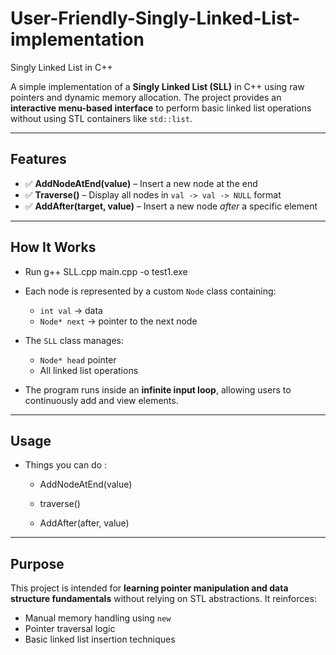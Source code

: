# User-Friendly-Singly-Linked-List-implementation
  Singly Linked List in C++

A simple implementation of a **Singly Linked List (SLL)** in C++ using raw pointers and dynamic memory allocation. The project provides an **interactive menu-based interface** to perform basic linked list operations without using STL containers like `std::list`.

---

## Features

- ✅ **AddNodeAtEnd(value)** – Insert a new node at the end  
- ✅ **Traverse()** – Display all nodes in `val -> val -> NULL` format  
- ✅ **AddAfter(target, value)** – Insert a new node *after* a specific element

---

## How It Works
- Run
   g++ SLL.cpp main.cpp -o test1.exe

- Each node is represented by a custom `Node` class containing:
  - `int val` → data  
  - `Node* next` → pointer to the next node

- The `SLL` class manages:
  - `Node* head` pointer  
  - All linked list operations

- The program runs inside an **infinite input loop**, allowing users to continuously add and view elements.

---

## Usage
- Things you can do :

  - AddNodeAtEnd(value)

  - traverse()

  - AddAfter(after, value)

---

## Purpose

This project is intended for **learning pointer manipulation and data structure fundamentals** without relying on STL abstractions. It reinforces:

- Manual memory handling using `new`  
- Pointer traversal logic  
- Basic linked list insertion techniques
